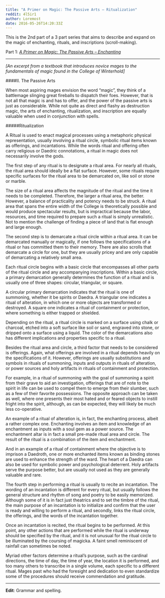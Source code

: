 ```yaml
---
title: "A Primer on Magic: The Passive Arts – Ritualization"
reddit: 4l5ir1
author: Loremost
date: 2016-05-26T14:20:33Z
---
```


This is the 2nd part of a 3 part series that aims to describe and expand on the magic of enchanting, rituals, and inscriptions (scroll-making).

Part 1: [*A Primer on Magic: The Passive Arts – Enchanting*](https://www.reddit.com/r/teslore/comments/4k8me2/a_primer_on_magic_the_passive_arts_enchanting/)

*****
*[An excerpt from a textbook that introduces novice mages to the fundamentals of magic found in the College of Winterhold]*

####II. The Passive Arts

When most aspiring mages envision the word “magic”, they think of a battlemage slinging great fireballs to dispatch their foes. However, that is not all that magic is and has to offer, and the power of the passive arts is just as considerable. While not quite as direct and flashy as destruction magic, the arts of enchanting, ritualization, and inscription are equally valuable when used in conjunction with spells.

#####Ritualization

A Ritual is used to enact magical processes using a metaphoric physical representation, usually involving a ritual circle, symbolic ritual items known as offerings, and incantations. While the words ritual and offering often carry religious or Daedric connotations, a ritual in magic does not necessarily involve the gods. 

The first step of any ritual is to designate a ritual area. For nearly all rituals, the ritual area should ideally be a flat surface. However, some rituals require specific surfaces for the ritual area to be demarcated on, like soil or stone or marble. 

The size of a ritual area affects the magnitude of the ritual and the time it needs to be completed. Therefore, the larger a ritual area, the better. However, a balance of practicality and potency needs to be struck. A ritual area that spans the entire width of the College is theoretically possible and would produce spectacular results, but is impractical because the labor, resources, and time required to prepare such a ritual is simply unrealistic. Not to mention the challenge of finding a piece of land that is flat enough and large enough.

The second step is to demarcate a ritual circle within a ritual area. It can be demarcated manually or magically, if one follows the specifications of a ritual or has committed them to their memory. There are also scrolls that demarcate a circle for one, but they are usually pricey and are only capable of demarcating a relatively small area.

Each ritual circle begins with a basic circle that encompasses all other parts of the ritual circle and any accompanying inscriptions. Within a basic circle, a primary demarcation generally determines the function of a ritual and is usually one of three shapes: circular, triangular, or square. 

A circular primary demarcation indicates that the ritual is one of summoning, whether it be spirits or Daedra. A triangular one indicates a ritual of alteration, in which one or more objects are transformed or destroyed. A square one indicates a ritual of containment or protection, where something is either trapped or shielded.

Depending on the ritual, a ritual circle is marked on a surface using chalk or charcoal, etched into a soft surface like soil or sand, engraved into stone, or dripped onto a surface using a liquid. The color of the demarcations also has different implications and properties specific to a ritual. 

Besides the ritual area and circle, a third factor that needs to be considered is offerings. Again, what offerings are involved in a ritual depends heavily on the specifications of it. However, offerings are usually substitutions and symbols in rituals of summoning, inputs and outputs in rituals of alteration, or power sources and holy artifacts in rituals of containment and protection.

For example, in a ritual of summoning with the goal of summoning a spirit from their grave to aid an investigation, offerings that are of note to the spirit in life can be used to compel them to emerge from their slumber, such as a few of their favorite possessions. The opposite approach can be taken as well, where one presents their most hated and or feared objects to instill fright into the spirit, although, as can be expected, they will likely be much less co-operative. 

An example of a ritual of alteration is, in fact, the enchanting process, albeit a rather complex one. Enchanting involves an item and knowledge of an enchantment as inputs with a soul gem as a power source. The enchantment altar is in fact a small pre-made ritual area and circle. The result of the ritual is a combination of the item and enchantment. 

And in an example of a ritual of containment where the objective is to imprison a Daedroth, one or more enchanted items known as binding stones are used to enhance the strength of the ward. The heart of a Daedra can also be used for symbolic power and psychological deterrent. Holy artifacts serve the purpose better, but are usually not used as they are generally valuable and rare.
 
The fourth step in performing a ritual is usually to recite an incantation. The wording of an incantation is different for every ritual, but usually follows the general structure and rhythm of song and poetry to be easily memorized. Although some of it is in fact just theatrics and to set the timbre of the ritual, the main purpose of an incantation is to initialize and confirm that the user is ready and willing to perform a ritual, and secondly, links the ritual circle, the offerings, and the words of the incantation together. 

Once an incantation is recited, the ritual begins to be performed. At this point, any other actions that are performed while the ritual is underway should be specified by the ritual, and it is not unusual for the ritual circle to be illuminated by the coursing of magicka. A faint smell reminiscent of rainfall can sometimes be noted. 

Myriad other factors determine a ritual’s purpose, such as the cardinal directions, the time of day, the time of year, the location it is performed, and too many others to transcribe in a single volume, each specific to a different ritual. Mages past who had the foresight and dedication to even standardize some of the procedures should receive commendation and gratitude. 

*****

**Edit**: Grammar and spelling.

